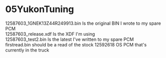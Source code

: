 # 05YukonTuning
12587603_1GNEK13Z44R249913.bin Is the original BIN I wrote to my spare PCM<br>
12587603_release.xdf Is the XDF I'm using<br>
12587603_test2.bin Is the latest I've written to my spare PCM<br>
firstread.bin should be a read of the stock 12592618 OS PCM that's currently in the truck<br>
